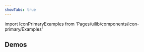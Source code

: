 ```yaml
---
showTabs: true
---
```


import IconPrimaryExamples from 'Pages/uilib/components/icon-primary/Examples'

## Demos

<IconPrimaryExamples />
